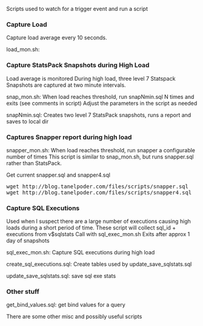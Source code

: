 
Scripts used to watch for a trigger event and run a script

<h3> Capture Load </h3>

Capture load average every 10 seconds.

load_mon.sh:


<h3> Capture StatsPack Snapshots during High Load </h3>

Load average is monitored 
During high load, three level 7 Statspack Snapshots are captured at two minute intervals.

snap_mon.sh:
When load reaches threshold, run snapNmin.sql N times and exits
(see comments in script)
Adjust the parameters in the script as needed

snapNmin.sql:
Creates two level 7 StatsPack snapshots, runs a report and saves to local dir


<h3> Captures Snapper report during high load </h3>

snapper_mon.sh:
When load reaches threshold, run snapper a configurable number of times
This script is similar to snap_mon.sh, but runs snapper.sql rather than StatsPack.

Get current snapper.sql and snapper4.sql 

<pre>
wget http://blog.tanelpoder.com/files/scripts/snapper.sql
wget http://blog.tanelpoder.com/files/scripts/snapper4.sql
</pre>

<h3> Capture SQL Executions </h3>

Used when I suspect there are a large number of executions causing high loads during a short period of time.
These script will collect sql_id + executions from v$sqlstats
Call with sql_exec_mon.sh
Exits after approx 1 day of snapshots


sql_exec_mon.sh: Capture SQL executions during high load

create_sql_executions.sql: Create tables used by update_save_sqlstats.sql

update_save_sqlstats.sql: save sql exe stats

<h3> Other stuff </h3>

get_bind_values.sql: get bind values for a query

There are some other misc and possibly useful scripts

